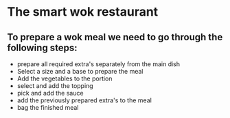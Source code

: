 # The smart wok restaurant

## To prepare a wok meal we need to go through the following steps:

- prepare all required extra's separately from the main dish
- Select a size and a base to prepare the meal
- Add the vegetables to the portion
- select and add the topping
- pick and add the sauce
- add the previously prepared extra's to the meal
- bag the finished meal
